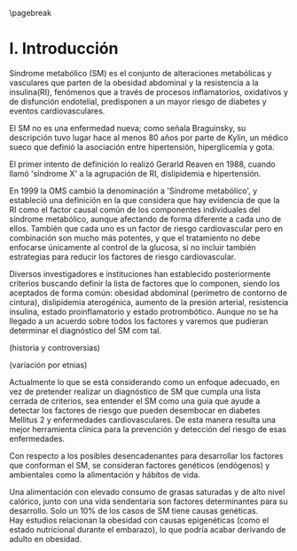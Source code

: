 \pagebreak

# I. Introducción

Síndrome metabólico (SM) es el conjunto de alteraciones metabólicas y vasculares que parten de la obesidad abdominal y la resistencia a la insulina(RI), fenómenos que a través de procesos inflamatorios, oxidativos y de disfunción endotelial, predisponen a un mayor riesgo de diabetes y eventos cardiovasculares.

El SM no es una enfermedad nueva; como señala Braguinsky, su descripción tuvo lugar hace al menos 80 años por parte de Kylin, un médico sueco que definió la asociación entre hipertensión, hiperglicemia y gota. 

El primer intento de definición lo realizó Gerarld Reaven en 1988, cuando llamó 'síndrome X' a la agrupación de RI, dislipidemia e hipertensión.

En 1999 la OMS cambió la denominación a 'Síndrome metabólico', y estableció una definición en la que considera que hay evidencia de que la RI como el factor causal común de los componentes individuales del síndrome metabólico, aunque afectando de forma diferente a cada uno de ellos. También que cada uno es un factor de riesgo cardiovascular pero en combinación son mucho más potentes, y que el tratamiento no debe enfocarse únicamente al control de la glucosa, si no incluir también estrategias para reducir los factores de riesgo cardiovascular.

Diversos investigadores e instituciones han establecido posteriormente criterios buscando definir la lista de factores que lo componen, siendo los aceptados de forma común: obesidad abdominal (perímetro de contorno de cintura), dislipidemia aterogénica, aumento de la presión arterial, resistencia insulina, estado proinflamatorio y estado protrombótico. Aunque no se ha llegado a un acuerdo sobre todos los factores y varemos que pudieran determinar el diagnóstico del SM com tal.

(historia y controversias)

(variación por etnias)

Actualmente lo que se está considerando como un enfoque adecuado, en vez de pretender realizar un diagnóstico de SM que cumpla una lista cerrada de criterios, sea entender el SM como una guía que ayude a detectar los factores de riesgo que pueden desembocar en diabetes Mellitus 2 y enfermedades cardiovasculares. De esta manera resulta una mejor herramienta clínica para la prevención y detección del riesgo de esas enfermedades.

Con respecto a los posibles desencadenantes para desarrollar los factores que conforman el SM, se consideran factores genéticos (endógenos) y ambientales como la alimentación y hábitos de vida.

Una alimentación con elevado consumo de grasas saturadas y de alto nivel calórico, junto con una vida sendentaria son factores determinantes para su desarrollo.
Solo un 10% de los casos de SM tiene causas genéticas.  
Hay estudios relacionan la obesidad con causas epigenéticas (como el estado nutricional durante el embarazo), lo que podría acabar derivando de adulto en obesidad.